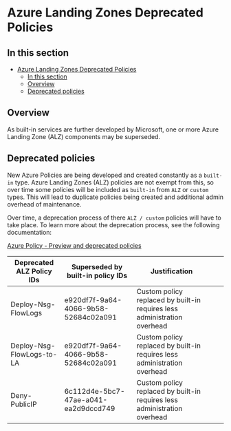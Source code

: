 # Azure Landing Zones Deprecated Policies

## In this section

- [Azure Landing Zones Deprecated Policies](#azure-landing-zones-deprecated-policies)
  - [In this section](#in-this-section)
  - [Overview](#overview)
  - [Deprecated policies](#deprecated-policies)

## Overview

As built-in services are further developed by Microsoft, one or more Azure Landing Zone (ALZ) components may be superseded.

## Deprecated policies

New Azure Policies are being developed and created constantly as a `built-in` type. Azure Landing Zones (ALZ) policies are not exempt from this, so over time some policies will be included as `built-in` from `ALZ` or `custom` types. This will lead to duplicate policies being created and additional admin overhead of maintenance.

Over time, a deprecation process of there `ALZ / custom` policies will have to take place. To learn more about the deprecation process, see the following documentation:

[Azure Policy - Preview and deprecated policies](https://github.com/Azure/azure-policy/blob/master/built-in-policies/README.md#preview-and-deprecated-policies)

| Deprecated ALZ Policy IDs                     | Superseded by built-in policy IDs    | Justification                                                            |   |   |
|-----------------------------------------------|--------------------------------------|--------------------------------------------------------------------------|---|---|
| Deploy-Nsg-FlowLogs | e920df7f-9a64-4066-9b58-52684c02a091 | Custom policy replaced by built-in requires less administration overhead |   |   |
| Deploy-Nsg-FlowLogs-to-LA | e920df7f-9a64-4066-9b58-52684c02a091 | Custom policy replaced by built-in requires less administration overhead |   |   |
| Deny-PublicIP | 6c112d4e-5bc7-47ae-a041-ea2d9dccd749 | Custom policy replaced by built-in requires less administration overhead |   |   |
